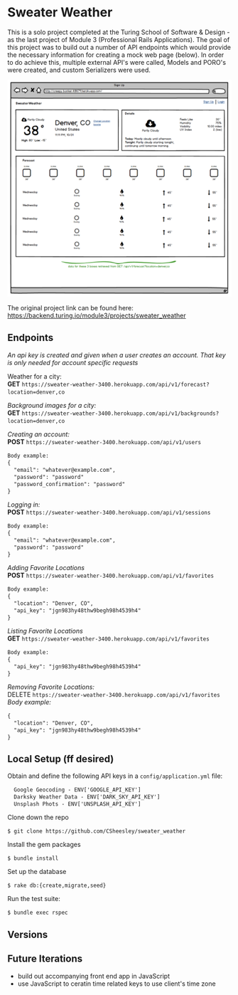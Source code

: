 # Sweater Weather

This is a solo project completed at the Turing School of Software & Design - as the last project of Module 3 (Professional Rails Applications). The goal of this project was to build out a number of API endpoints which would provide the necessary information for creating a mock web page (below). In order to do achieve this, multiple external API's were called, Models and PORO's were created, and custom Serializers were used. 

![mock](mock_webpage.png)


The original project link can be found here: https://backend.turing.io/module3/projects/sweater_weather

## Endpoints
*An api key is created and given when a user creates an account. That key is only needed for account specific requests*

Weather for a city:  
**GET**  `https://sweater-weather-3400.herokuapp.com/api/v1/forecast?location=denver,co`

*Background images for a city:*  
**GET**  `https://sweater-weather-3400.herokuapp.com/api/v1/backgrounds?location=denver,co`

*Creating an account:*  
**POST**  `https://sweater-weather-3400.herokuapp.com/api/v1/users` 
```
Body example:
{
  "email": "whatever@example.com",
  "password": "password"
  "password_confirmation": "password"
}
```

*Logging in:*  
**POST**  `https://sweater-weather-3400.herokuapp.com/api/v1/sessions`  
```
Body example:
{
  "email": "whatever@example.com",
  "password": "password"
}
```
*Adding Favorite Locations*  
**POST**  `https://sweater-weather-3400.herokuapp.com/api/v1/favorites` 
```
Body example:
{
  "location": "Denver, CO",
  "api_key": "jgn983hy48thw9begh98h4539h4"
}
```

*Listing Favorite Locations*  
**GET**  `https://sweater-weather-3400.herokuapp.com/api/v1/favorites` 
```
Body example:
{
  "api_key": "jgn983hy48thw9begh98h4539h4"
}
```

*Removing Favorite Locations:*  
DELETE `https://sweater-weather-3400.herokuapp.com/api/v1/favorites` 
*Body example:*
```
{
  "location": "Denver, CO",
  "api_key": "jgn983hy48thw9begh98h4539h4"
}
```

## Local Setup (ff desired)
Obtain and define the following API keys in a `config/application.yml` file:
```
  Google Geocoding - ENV['GOOGLE_API_KEY']
  Darksky Weather Data - ENV['DARK_SKY_API_KEY']
  Unsplash Phots - ENV['UNSPLASH_API_KEY']
```
Clone down the repo
```
$ git clone https://github.com/CSheesley/sweater_weather
```
Install the gem packages
```
$ bundle install
```
Set up the database
```
$ rake db:{create,migrate,seed}
```
Run the test suite:
```
$ bundle exec rspec
```


## Versions

## Future Iterations
- build out accompanying front end app in JavaScript
- use JavaScript to ceratin time related keys to use client's time zone

